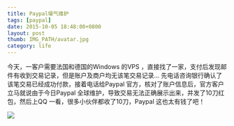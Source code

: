 ```yaml
---
title: Paypal壕气维护
tags: [paypal]
date: 2015-10-05 18:48:00+0800
layout: post
thumb: IMG_PATH/avatar.jpg
category: life
---
```


今天，一客户需要法国和德国的Windows 的VPS ，直接找了一家，支付后发现邮件有收到交易记录，但是账户及商户均无该笔交易记录…
先电话咨询银行确认了该笔交易已经成功付款，接着电话给Paypal 官方，核对了账户信息后，官方客户立马就说由于今日Paypal 全球维护，导致交易无法正确展示出来，并发了10刀红包，然后上QQ 一看，很多小伙伴都收了10刀，Paypal 这也太有钱了吧！

![](https://ww2.sinaimg.cn/mw600/005PvELHgw1f4dhi3iq39j30hm077q4p.jpg)
